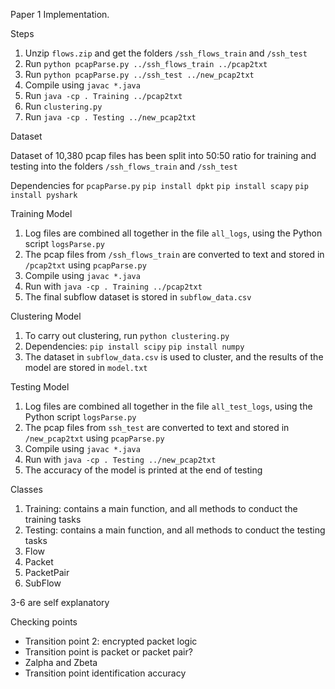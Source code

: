 Paper 1 Implementation.

Steps

1. Unzip `flows.zip` and get the folders `/ssh_flows_train` and `/ssh_test`
2. Run `python pcapParse.py ../ssh_flows_train ../pcap2txt`
3. Run `python pcapParse.py ../ssh_test ../new_pcap2txt`
4. Compile using `javac *.java`
5. Run `java -cp . Training ../pcap2txt`
6. Run `clustering.py`
7. Run `java -cp . Testing ../new_pcap2txt`

Dataset

Dataset of 10,380 pcap files has been split into 50:50 ratio for training and testing into the folders `/ssh_flows_train` and `/ssh_test`

Dependencies for `pcapParse.py`
	`pip install dpkt`
	`pip install scapy`
	`pip install pyshark`

Training Model

1. Log files are combined all together in the file `all_logs`, using the Python script `logsParse.py`
2. The pcap files from `/ssh_flows_train` are converted to text and stored in `/pcap2txt` using `pcapParse.py`
3. Compile using `javac *.java`
4. Run with `java -cp . Training ../pcap2txt`
5. The final subflow dataset is stored in `subflow_data.csv`

Clustering Model

1. To carry out clustering, run `python clustering.py`
2. Dependencies:
	`pip install scipy`
	`pip install numpy`
3. The dataset in `subflow_data.csv` is used to cluster, and the results of the model are stored in `model.txt`

Testing Model

1. Log files are combined all together in the file `all_test_logs`, using the Python script `logsParse.py`
2. The pcap files from `ssh_test` are converted to text and stored in `/new_pcap2txt` using `pcapParse.py`
3. Compile using `javac *.java`
4. Run with `java -cp . Testing ../new_pcap2txt`
5. The accuracy of the model is printed at the end of testing

Classes

1. Training: contains a main function, and all methods to conduct the training tasks
2. Testing: contains a main function, and all methods to conduct the testing tasks
3. Flow
4. Packet
5. PacketPair
6. SubFlow

3-6 are self explanatory

Checking points
- Transition point 2: encrypted packet logic
- Transition point is packet or packet pair?
- Zalpha and Zbeta
- Transition point identification accuracy

